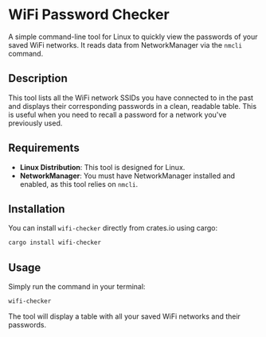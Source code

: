 # WiFi Password Checker

A simple command-line tool for Linux to quickly view the passwords of your saved WiFi networks. It reads data from NetworkManager via the `nmcli` command.

## Description

This tool lists all the WiFi network SSIDs you have connected to in the past and displays their corresponding passwords in a clean, readable table. This is useful when you need to recall a password for a network you've previously used.

## Requirements

- **Linux Distribution**: This tool is designed for Linux.
- **NetworkManager**: You must have NetworkManager installed and enabled, as this tool relies on `nmcli`.

## Installation

You can install `wifi-checker` directly from crates.io using cargo:

```bash
cargo install wifi-checker
```

## Usage

Simply run the command in your terminal:

```bash
wifi-checker
```

The tool will display a table with all your saved WiFi networks and their passwords.
